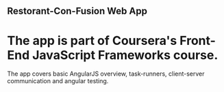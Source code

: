 ## Restorant-Con-Fusion Web App 

# The app is part of Coursera's Front-End JavaScript Frameworks course. 

The app covers basic AngularJS overview, task-runners, client-server communication and angular testing.

